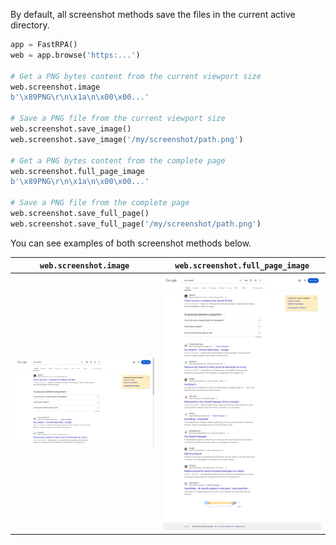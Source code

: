 By default, all screenshot methods save the files in the current active directory.

```python linenums="1"
app = FastRPA()
web = app.browse('https:...')

# Get a PNG bytes content from the current viewport size
web.screenshot.image
b'\x89PNG\r\n\x1a\n\x00\x00...'

# Save a PNG file from the current viewport size
web.screenshot.save_image()
web.screenshot.save_image('/my/screenshot/path.png')

# Get a PNG bytes content from the complete page
web.screenshot.full_page_image
b'\x89PNG\r\n\x1a\n\x00\x00...'

# Save a PNG file from the complete page
web.screenshot.save_full_page()
web.screenshot.save_full_page('/my/screenshot/path.png')
```

You can see examples of both screenshot methods below.

| `web.screenshot.image` | `web.screenshot.full_page_image` |
|-|-|
| ![image](../media/web.screenshot.image.png) | ![image](../media/web.screenshot.full_page_image.png) |